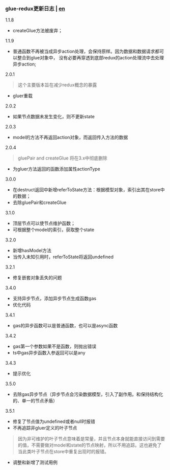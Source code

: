 ### glue-redux更新日志 | [en](https://github.com/ZhouYK/glue-redux/blob/master/en/log.md)
1.1.8
- createGlue方法被废弃；

1.1.9
- 普通函数不再被当成异步action处理，会保持原样。因为数据和数据请求都可以整合到glue对象中，
没有必要再穿透到底部redux的action处理流中去处理异步action;

2.0.1
> 这个主要版本旨在减少redux概念的暴露
- gluer重载

2.0.2
- 如果节点数据未发生变化，则不更新state

2.0.3
- model的方法不再返回action对象，而返回传入方法的数据

2.0.4
> gluePair and createGlue 将在3.x中彻底删除
- 为gluer方法返回的函数添加属性actionType

3.0.0
- 在destruct返回中新增referToState方法：根据模型对象，索引出其在store中的数据；
- 去除gluePair和createGlue

3.1.0
- 顶层节点可以使节点维护函数；
- 可根据整个model的索引，获取整个state

3.2.0
- 新增hasModel方法
- 当传入未知引用时，referToState将返回undefined

3.2.1
- 修复嵌套对象丢失的问题

3.4.0
- 支持异步节点，添加异步节点生成函数gas
- 优化代码

3.4.1
- gas的异步函数可以是普通函数，也可以是async函数

3.4.2
- gas第一个参数如果不是函数，则抛出错误
- ts中gas异步函数入参返回可以是any

3.4.3
- 提示优化

3.5.0
- 去除gas异步节点（异步节点会污染数据模型，引入了副作用。和保持结构化的、单一的节点矛盾）

3.5.1
- 修复了节点值为undefined或者null时报错
- 不再追踪非gluer定义的叶子节点
> 因为非可维护的叶子节点意味着是常量，并且节点本身就能直接访问到需要的值，不需要做对model和state的节点映射，所以不用追踪。这也避免了当此类叶子节点在store中重复出现时的报错。
- 调整和新增了测试用例
